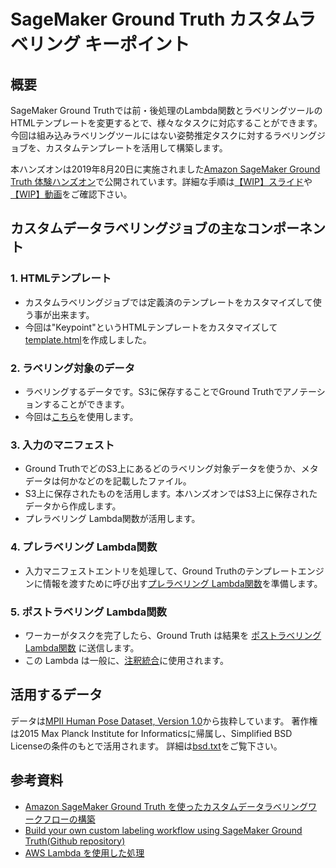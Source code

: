 # SageMaker Ground Truth カスタムラベリング キーポイント
## 概要
SageMaker Ground Truthでは前・後処理のLambda関数とラベリングツールのHTMLテンプレートを変更するとで、様々なタスクに対応することができます。
今回は組み込みラベリングツールにはない姿勢推定タスクに対するラベリングジョブを、カスタムテンプレートを活用して構築します。

本ハンズオンは2019年8月20日に実施されました[Amazon SageMaker Ground Truth 体験ハンズオン](https://pages.awscloud.com/HandsOn-Ground-Truth-20190820_LandingPage.html)で公開されています。詳細な手順は[【WIP】スライド](xx)や[【WIP】動画](xxx)をご確認下さい。


## カスタムデータラベリングジョブの主なコンポーネント
### 1. HTMLテンプレート
- カスタムラベリングジョブでは定義済のテンプレートをカスタマイズして使う事が出来ます。
- 今回は"Keypoint"というHTMLテンプレートをカスタマイズして[template.html](https://github.com/aws-samples/amazon-sagemaker-examples-jp/blob/master/gt-custom-keypoint/web/template.html)を作成しました。

### 2. ラベリング対象のデータ
- ラベリングするデータです。S3に保存することでGround Truthでアノテーションすることができます。
- 今回は[こちら](https://20190820-handson-images.s3-ap-northeast-1.amazonaws.com/images.zip)を使用します。

### 3. 入力のマニフェスト
- Ground TruthでどのS3上にあるどのラベリング対象データを使うか、メタデータは何かなどのを記載したファイル。
- S3上に保存されたものを活用します。本ハンズオンではS3上に保存されたデータから作成します。
- プレラベリング Lambda関数が活用します。

### 4. プレラベリング Lambda関数
- 入力マニフェストエントリを処理して、Ground Truthのテンプレートエンジンに情報を渡すために呼び出す[プレラベリング Lambda関数](https://github.com/tkazusa/gt-custom-pose/blob/master/server/processing/sagemaker-gt-preprocess.py)を準備します。

### 5. ポストラベリング Lambda関数
- ワーカーがタスクを完了したら、Ground Truth は結果を [ポストラベリング Lambda関数](https://github.com/tkazusa/gt-custom-pose/blob/master/server/processing/sagemaker-gt-postprocess.py) に送信します。
- この Lambda は一般に、[注釈統合](https://docs.aws.amazon.com/ja_jp/sagemaker/latest/dg/sms-annotation-consolidation.html)に使用されます。

## 活用するデータ
データは[MPII Human Pose Dataset, Version 1.0]()から抜粋しています。
著作権は2015 Max Planck Institute for Informaticsに帰属し、Simplified BSD Licenseの条件のもとで活用されます。
詳細は[bsd.txt](https://github.com/tkazusa/amazon-sagemaker-examples-jp/blob/master/gt-custom-keypoint/server/data/bsd.txt)をご覧下さい。

## 参考資料
- [Amazon SageMaker Ground Truth を使ったカスタムデータラベリングワークフローの構築](https://aws.amazon.com/jp/blogs/news/build-a-custom-data-labeling-workflow-with-amazon-sagemaker-ground-truth/)
- [Build your own custom labeling workflow using SageMaker Ground Truth(Github repository)](https://github.com/nitinaws/gt-custom-workflow.git)
- [AWS Lambda を使用した処理](https://docs.aws.amazon.com/ja_jp/sagemaker/latest/dg/sms-custom-templates-step3.html)
